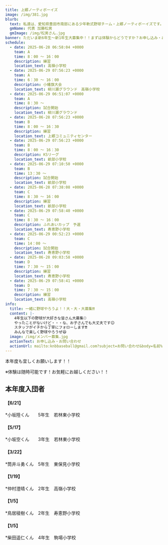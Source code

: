 ```yaml
---
title: 上郷ノーティボーイズ
image: /img/381.jpg
blurb:
  text: 私達は、愛知県豊田市南部にある少年軟式野球チーム・上郷ノーティボーイズです。野球を愛する少年・少女達の夢を育み、軟式野球を正しく指導し、体力向上と礼儀を養成します。また、親友同士の友情と交歓の場を与え、規則正しい明朗な少年・少女を育成することを目的としています。
  gmName: 代表 加藤松男
  gmImage: /img/松男さん.jpg
banner: ただいま新6年生～新1年生大募集中！！まずは体験からどうですか？お申し込み・お問い合わせはお気軽にどうぞ！！
schedule:
  - date: 2025-06-28 06:58:04 +0000
    team: A
    time: 8：00 ～ 16：00
    description: 練習
    location_text: 高嶺小学校
  - date: 2025-06-29 07:56:23 +0000
    team: A
    time: 6：30 ～ 16：00
    description: 小幡旗大会
    location_text: 柳川瀬グラウンド　高嶺小学校
  - date: 2025-06-29 06:51:07 +0000
    team: A
    time: 8：30 ～
    description: 試合開始
    location_text: 柳川瀬グラウンド
  - date: 2025-06-28 07:56:23 +0000
    team: B
    time: 8：00 ～ 16：30
    description: 練習
    location_text: 上郷コミュニティセンター
  - date: 2025-06-29 07:56:23 +0000
    team: B
    time: 8：00 ～ 16：30
    description: KSリーグ
    location_text: 畝部小学校
  - date: 2025-06-29 07:10:50 +0000
    team: B
    time: 13：30 ～
    description: 試合開始
    location_text: 畝部小学校
  - date: 2025-06-28 07:38:08 +0000
    team: C
    time: 8：30 ～ 16：00
    description: 練習
    location_text: 畝部小学校
  - date: 2025-06-29 07:58:40 +0000
    team: C
    time: 8：30 ～ 16：00
    description: ふれあいカップ　予選
    location_text: 寿恵野小学校
  - date: 2025-06-29 00:52:23 +0000
    team: C
    time: 14：00 ～
    description: 試合開始
    location_text: 寿恵野小学校
  - date: 2025-06-28 09:03:58 +0000
    team: D
    time: 7：30 ～ 15：00
    description: 練習
    location_text: 寿恵野小学校
  - date: 2025-06-29 07:58:41 +0000
    team: D
    time: 7：30 ～ 15：00
    description: 練習
    location_text: 高嶺小学校
info:
  title: 一緒に野球やろうよ！！大・大・大募集❗❗
  content: |-
    4年生以下の野球が大好きな皆さん大募集⚾
    やったことがないけど・・・な、お子さんでも大丈夫です😊
    スタッフがイチから丁寧にフォローします❗❗
    みんなで楽しく野球やろうぜ😆
  image: /img/メンバー募集.jpg
  actionText: お申し込み・お問い合わせ
  actionUrl: mailto:knbbaseball@gmail.com?subject=お問い合わせ&body=名前%20%3A%0D%0Aふりがな%20%3A%0D%0A電話%20%3A%0D%0A学校名%20%3A%0D%0A学年%20%3A%0D%0Aお問い合せ内容%20%3A（例、体験・見学・入団希望）
---
```

本年度も宜しくお願いします！！


※体験は随時可能です！お気軽にお越しください！！

## 本年度入団者

#### 【6/21】

*小坂陸くん　　5年生　若林東小学校

#### 【5/17】

*小坂空くん　　3年生　若林東小学校

#### 【3/22】

*筒井斗勇くん　5年生　東保見小学校

#### 【1/19】

*仲村澄晴くん　2年生　高嶺小学校

#### 【1/5】

*鳥居稜樹くん　2年生　寿恵野小学校

#### 【1/5】

*柴田遥仁くん　4年生　駒場小学校

